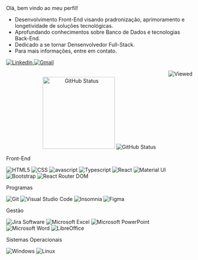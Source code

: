<div align="center"></div>
Olá, bem vindo ao meu perfil!

- Desenvolvimento Front-End visando pradronização, aprimoramento e longetividade de soluções tecnológicas.
- Aprofundando conhecimentos sobre Banco de Dados e tecnologias Back-End.
- Dedicado a se tornar Densenvolvedor Full-Stack.
- Para mais informações, entre em contato.

<div>
<div align="left">
<a href="https://www.linkedin.com/in/ericles-willian-nunes-e-silva-263190200/">
<img src="https://img.shields.io/badge/LinkedIn-0077B5?style=for-the-badge&logo=linkedin&logoColor=white" href="" alt="Linkedin"/>
</a>
<a href="mailto:ewnsilva@gmail.com">
<img src="https://img.shields.io/badge/Gmail-D14836?style=for-the-badge&logo=gmail&logoColor=white" alt="Gmail"/>
</a>
<p></p>
</div>
<div align="right">
<img src="https://komarev.com/ghpvc/?username=ewnsilva&color=blue" alt="Viewed" style="" />
</div>
</div>

<div align="center" style="width: 100%, display: flex">
    <img src="https://github-readme-stats.vercel.app/api/top-langs/?username=ewnsilva&layout=compact&theme=radical" alt="GitHub Status" style="height: 195px"/>
    <img src="https://github-readme-stats.vercel.app/api?username=ewnsilva&show_icons=true&theme=radical" alt="GitHub Status"/>
</div>
<p></p>
<div align="left">
  <p>Front-End</p>
  <img src="https://img.shields.io/badge/HTML5-E34F26?style=for-the-badge&logo=html5&logoColor=white" alt="HTML5" />
  <img src="https://img.shields.io/badge/CSS-239120?&style=for-the-badge&logo=css3&logoColor=white" alt="CSS" />
  <img src="https://img.shields.io/badge/JavaScript-F7DF1E?style=for-the-badge&logo=javascript&logoColor=black" alt="avascript" />
  <img src="https://img.shields.io/badge/TypeScript-007ACC?style=for-the-badge&logo=typescript&logoColor=white" alt="Typescript" />
  <img src="https://img.shields.io/badge/React-20232A?style=for-the-badge&logo=react&logoColor=61DAFB" alt="React" />
  <img src="https://img.shields.io/badge/Material%20UI-007FFF?style=for-the-badge&logo=mui&logoColor=white" alt="Material UI" />
  <img src="https://img.shields.io/badge/Bootstrap-563D7C?style=for-the-badge&logo=bootstrap&logoColor=white" alt="Bootstrap" />
  <img src="https://img.shields.io/badge/React_Router-CA4245?style=for-the-badge&logo=react-router&logoColor=white" alt="React Router DOM" />
</div>
<p></p>

<div align="left">
  <p>Programas</p>
  <div align="left">
  <img src="https://img.shields.io/badge/Git-E34F26?style=for-the-badge&logo=git&logoColor=white" alt="Git" />
  <img src="https://img.shields.io/badge/Visual_Studio_Code-0078D4?style=for-the-badge&logo=visual%20studio%20code&logoColor=white" alt="Visual Studio Code" />
  <img src="https://img.shields.io/badge/Insomnia-5849be?style=for-the-badge&logo=Insomnia&logoColor=white" alt="Insomnia" />
  <img src="https://img.shields.io/badge/figma-%23F24E1E.svg?style=for-the-badge&logo=figma&logoColor=white" alt="Figma" />
  <img src="" alt="" />
</div>
<p></p>
<div align="left">
  <p>Gestão</p>
  <img src="https://img.shields.io/badge/Jira-0052CC?style=for-the-badge&logo=Jira&logoColor=white" alt="Jira Software" />
  <img src="https://img.shields.io/badge/Microsoft_Excel-217346?style=for-the-badge&logo=microsoft-excel&logoColor=white" alt="Microsoft Excel" />
  <img src="https://img.shields.io/badge/Microsoft_PowerPoint-B7472A?style=for-the-badge&logo=microsoft-powerpoint&logoColor=white" alt="Microsoft PowerPoint" />
  <img src="https://img.shields.io/badge/Microsoft_Word-2B579A?style=for-the-badge&logo=microsoft-word&logoColor=white" alt="Microsoft Word" />
  <img src="https://img.shields.io/badge/LibreOffice-18A303?style=for-the-badge&logo=LibreOffice&logoColor=white" alt="LibreOffice" />
</div>
<p></p>
<div align="left">
   <p>Sistemas Operacionais</p>
  <img src="https://img.shields.io/badge/Windows-017AD7?style=for-the-badge&logo=windows&logoColor=white" alt="Windows" />
  <img src="https://img.shields.io/badge/Linux-E34F26?style=for-the-badge&logo=linux&logoColor=black" alt="Linux" />
</div>
